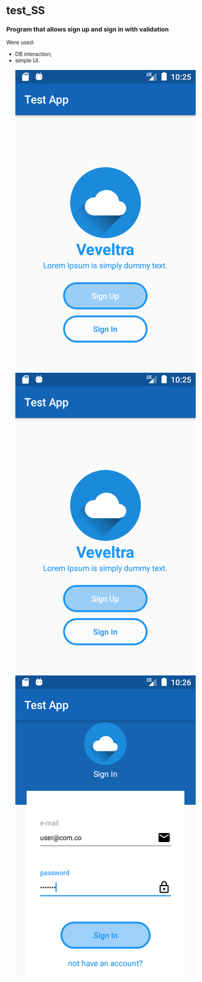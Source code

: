 # test_SS
### Program that allows sign up and sign in with validation
Were used:
- DB interaction;
- simple UI.</br></br>
![](images/Screenshot_1552033524.png)
![](images/Screenshot_1552033524.png)
![](images/Screenshot_1552033594.png)
